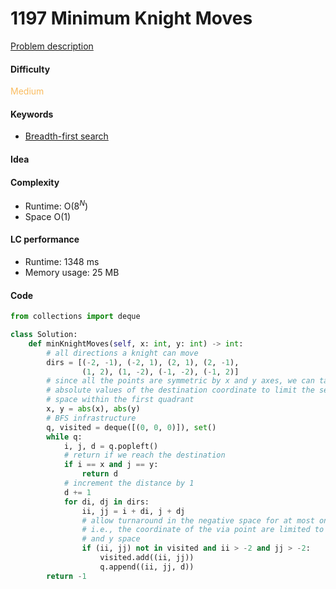 1197 Minimum Knight Moves
=======================
[Problem description](https://leetcode.com/problems/minimum-knight-moves/)

#### Difficulty
<span style="color:#FABC60">Medium</span>

#### Keywords
- [Breadth-first search](../categories/bfs.md)

#### Idea


#### Complexity
- Runtime: O($8^N$)
- Space O(1)

#### LC performance
- Runtime: 1348 ms
- Memory usage: 25 MB

#### Code
```python
from collections import deque

class Solution:
    def minKnightMoves(self, x: int, y: int) -> int:
        # all directions a knight can move
        dirs = [(-2, -1), (-2, 1), (2, 1), (2, -1), 
                (1, 2), (1, -2), (-1, -2), (-1, 2)]
        # since all the points are symmetric by x and y axes, we can take the 
        # absolute values of the destination coordinate to limit the search 
        # space within the first quadrant
        x, y = abs(x), abs(y)
        # BFS infrastructure
        q, visited = deque([(0, 0, 0)]), set()
        while q:
            i, j, d = q.popleft()
            # return if we reach the destination
            if i == x and j == y:
                return d
            # increment the distance by 1
            d += 1
            for di, dj in dirs:
                ii, jj = i + di, j + dj
                # allow turnaround in the negative space for at most one move, 
                # i.e., the coordinate of the via point are limited to -2 in x 
                # and y space
                if (ii, jj) not in visited and ii > -2 and jj > -2:
                    visited.add((ii, jj))
                    q.append((ii, jj, d))
        return -1
```